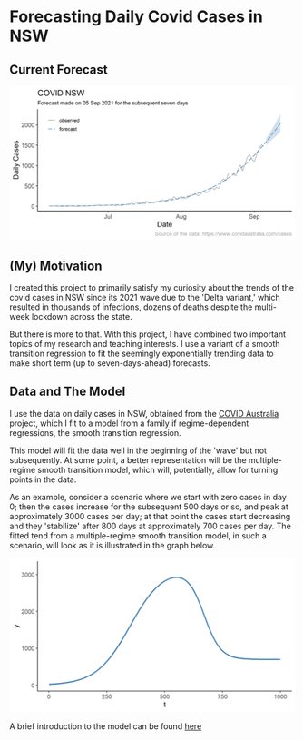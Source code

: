 # Forecasting Daily Covid Cases in NSW

## Current Forecast

![](covid_star.png)


## (My) Motivation

I created this project to primarily satisfy my curiosity about the trends of the covid cases in NSW since its 2021 wave due to the 'Delta variant,' which resulted in thousands of infections, dozens of deaths despite the multi-week lockdown across the state. 

But there is more to that. With this project, I have combined two important topics of my research and teaching interests. I use a variant of a smooth transition regression to fit the seemingly exponentially trending data to make short term (up to seven-days-ahead) forecasts.


## Data and The Model

I use the data on daily cases in NSW, obtained from the [COVID Australia](https://www.covidaustralia.com/) project, which I fit to a model from a family if regime-dependent regressions, the smooth transition regression. 

This model will fit the data well in the beginning of the 'wave' but not subsequently. At some point, a better representation will be the multiple-regime smooth transition model, which will, potentially, allow for turning points in the data.

As an example, consider a scenario where we start with zero cases in day 0; then the cases increase for the subsequent 500 days or so, and peak at approximately 3000 cases per day; at that point the cases start decreasing and they 'stabilize' after 800 days at approximately 700 cases per day. The fitted tend from a multiple-regime smooth transition model, in such a scenario, will look as it is illustrated in the graph below.

![](illustration.png)

A brief introduction to the model can be found [here](str.pdf)


